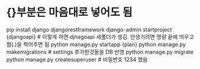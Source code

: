 # {}부분은 마음대로 넣어도 됨

pip install django djangorestframework
django-admin startproject {djangoapi} # 이렇게 하면 djnagoapi 새폴더가 생김. 안생기려면 명령 끝에 띄우고 쩜(.)을 찍어주면 됨
python manage.py startapp {plan}
python manage.py makemigrations # settings 추가한것들을 DB 반영
python manage.py migrate
python manage.py createsuperuser # 비밀번호 1234 했음
